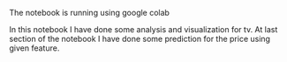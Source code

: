 The notebook is running using google colab

In this notebook I have done some analysis and visualization for tv. At last section of the notebook I have done some prediction for the price using given feature.
